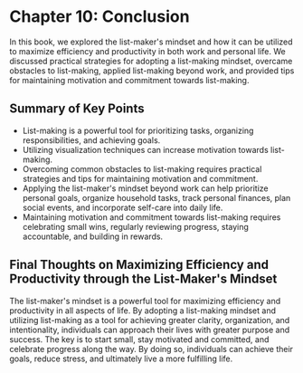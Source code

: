 Chapter 10: Conclusion
======================

In this book, we explored the list-maker's mindset and how it can be utilized to maximize efficiency and productivity in both work and personal life. We discussed practical strategies for adopting a list-making mindset, overcame obstacles to list-making, applied list-making beyond work, and provided tips for maintaining motivation and commitment towards list-making.

Summary of Key Points
---------------------

* List-making is a powerful tool for prioritizing tasks, organizing responsibilities, and achieving goals.
* Utilizing visualization techniques can increase motivation towards list-making.
* Overcoming common obstacles to list-making requires practical strategies and tips for maintaining motivation and commitment.
* Applying the list-maker's mindset beyond work can help prioritize personal goals, organize household tasks, track personal finances, plan social events, and incorporate self-care into daily life.
* Maintaining motivation and commitment towards list-making requires celebrating small wins, regularly reviewing progress, staying accountable, and building in rewards.

Final Thoughts on Maximizing Efficiency and Productivity through the List-Maker's Mindset
-----------------------------------------------------------------------------------------

The list-maker's mindset is a powerful tool for maximizing efficiency and productivity in all aspects of life. By adopting a list-making mindset and utilizing list-making as a tool for achieving greater clarity, organization, and intentionality, individuals can approach their lives with greater purpose and success. The key is to start small, stay motivated and committed, and celebrate progress along the way. By doing so, individuals can achieve their goals, reduce stress, and ultimately live a more fulfilling life.
